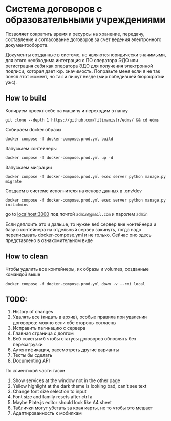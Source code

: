 # Система договоров с образовательными учреждениями

Позволяет сократить время и ресурсы на хранение, передачу, составление и согласование договоров за счет ведения электронного документооборота. 

Документы созданные в системе, не являются юридически значимыми, для этого необходима интеграция с ПО оператора ЭДО или регистрация себя как оператора ЭДО для получения электронной подписи, которая дает юр. значимость. Поправьте меня если я не так понял этот момент, но так и пишут везде (мир победившей бюрократии ужс).

## How to build

Копируем проект себе на машину и переходим в папку

```
git clone --depth 1 https://github.com/filimanistr/edms/ && cd edms
```

Собираем docker образы

```
docker compose -f docker-compose.prod.yml build
```

Запускаем контейнеры
```
docker compose -f docker-compose.prod.yml up -d
```

Запускаем миграции

```
docker compose -f docker-compose.prod.yml exec server python manage.py migrate
```

Создаем в системе исполнителя на основе данных в .env/dev

```
docker compose -f docker-compose.prod.yml exec server python manage.py initadmins
```

go to [localhost:3000](http://localhost:3000/) под почтой `admin@gmail.com` и паролем `admin`

Если деплоить это и дальше, то нужен веб сервер вне контейнера и базу с контейнера на отдельный сервер закинуть, тогда надо переписывать docker-compose.yml и не только. Сейчас оно здесь представлено в ознакомительном виде

## How to clean

Чтобы удалить все контейнеры, их образы и volumes, созданные командой выше

```
docker compose -f docker-compose.prod.yml down -v --rmi local
```

## TODO:

1. History of changes
2. Удалять все (кидать в архив), особые правила при удалении договоров: можно если обе стороны согласны
3. Исправить пагинацию с сервера
4. Главная страница с долгом
5. Веб сокеты мб чтобы статусы договоров обновлять без перезагрузки 
6. Аутентификация, рассмотреть другие варианты 
7. Тесты бы сделать
8. Documenting API

По клиентской части таски 
1. Show services at the window not in the other page
2. Yellow highlight at the dark theme is looking bad, can't see text
3. Change font size selection to input
4. Font size and family resets after ctrl a
5. Maybe Plate.js editor should look like A4 sheet
6. Таблички могут убегать за края карты, не то чтобы это мешает
7. Адаптированность к мобилкам
